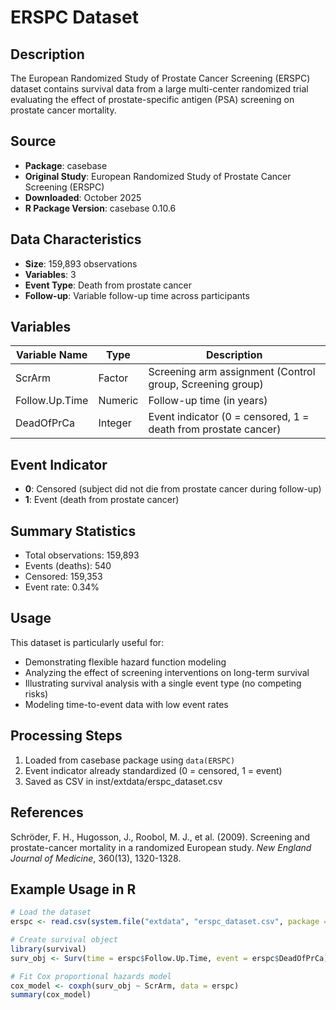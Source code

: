 # ERSPC Dataset

## Description

The European Randomized Study of Prostate Cancer Screening (ERSPC) dataset contains survival data from a large multi-center randomized trial evaluating the effect of prostate-specific antigen (PSA) screening on prostate cancer mortality.

## Source

- **Package**: casebase
- **Original Study**: European Randomized Study of Prostate Cancer Screening (ERSPC)
- **Downloaded**: October 2025
- **R Package Version**: casebase 0.10.6

## Data Characteristics

- **Size**: 159,893 observations
- **Variables**: 3
- **Event Type**: Death from prostate cancer
- **Follow-up**: Variable follow-up time across participants

## Variables

| Variable Name    | Type    | Description                                          |
|-----------------|---------|------------------------------------------------------|
| ScrArm          | Factor  | Screening arm assignment (Control group, Screening group) |
| Follow.Up.Time  | Numeric | Follow-up time (in years)                            |
| DeadOfPrCa      | Integer | Event indicator (0 = censored, 1 = death from prostate cancer) |

## Event Indicator

- **0**: Censored (subject did not die from prostate cancer during follow-up)
- **1**: Event (death from prostate cancer)

## Summary Statistics

- Total observations: 159,893
- Events (deaths): 540
- Censored: 159,353
- Event rate: 0.34%

## Usage

This dataset is particularly useful for:
- Demonstrating flexible hazard function modeling
- Analyzing the effect of screening interventions on long-term survival
- Illustrating survival analysis with a single event type (no competing risks)
- Modeling time-to-event data with low event rates

## Processing Steps

1. Loaded from casebase package using `data(ERSPC)`
2. Event indicator already standardized (0 = censored, 1 = event)
3. Saved as CSV in inst/extdata/erspc_dataset.csv

## References

Schröder, F. H., Hugosson, J., Roobol, M. J., et al. (2009). Screening and prostate-cancer mortality in a randomized European study. *New England Journal of Medicine*, 360(13), 1320-1328.

## Example Usage in R

```r
# Load the dataset
erspc <- read.csv(system.file("extdata", "erspc_dataset.csv", package = "ml4time2event"))

# Create survival object
library(survival)
surv_obj <- Surv(time = erspc$Follow.Up.Time, event = erspc$DeadOfPrCa)

# Fit Cox proportional hazards model
cox_model <- coxph(surv_obj ~ ScrArm, data = erspc)
summary(cox_model)
```
